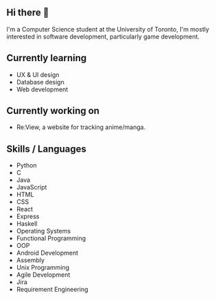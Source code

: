 ## Hi there 👋
I'm a Computer Science student at the University of Toronto, I'm mostly interested in software development, particularly game development.

## Currently learning
- UX & UI design
- Database design
- Web development

## Currently working on
- Re:View, a website for tracking anime/manga.

## Skills / Languages
- Python
- C
- Java
- JavaScript
- HTML
- CSS
- React
- Express
- Haskell
- Operating Systems
- Functional Programming
- OOP
- Android Development
- Assembly
- Unix Programming
- Agile Development
- Jira
- Requirement Engineering
